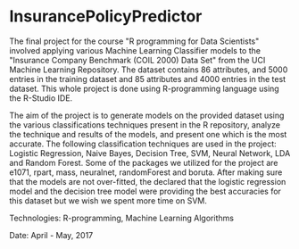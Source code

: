 # InsurancePolicyPredictor
The final project for the course "R programming for Data Scientists" involved applying various Machine Learning Classifier models to the "Insurance Company Benchmark (COIL 2000) Data Set" from the UCI Machine Learning Repository. The dataset contains 86 attributes, and 5000 entries in the training dataset and 85 attributes and 4000 entries in the test dataset. This whole project is done using R-programming language using the R-Studio IDE. 

The aim of the project is to generate models on the provided dataset using the various classifications techniques present in the R repository, analyze the technique and results of the models, and present one which is the most accurate. The following classification techniques are used in the project: Logistic Regression, Naive Bayes, Decision Tree, SVM, Neural Network, LDA and Random Forest. Some of the packages we utilized for the project are e1071, rpart, mass, neuralnet, randomForest and boruta. 
After making sure that the models are not over-fitted, the declared that the logistic regression model and the decision tree model were providing the best accuracies for this dataset but we wish we spent more time on SVM.   

Technologies: R-programming, Machine Learning Algorithms

Date: April - May, 2017 
